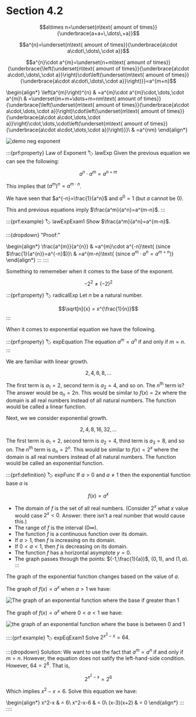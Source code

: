 # Section 4.2

$$a\times n=\underset{n\text{ amount of times}}{\underbrace{a+a+\,\dots\,+a}}$$

$$a^{n}=\underset{n\text{ amount of times}}{\underbrace{a\cdot a\cdot\,\dots\,\cdot a}}$$

$$a^{n}\cdot a^{m}=\underset{n+m\text{ amount of times}}{\underbrace{\left(\underset{n\text{ amount of times}}{\underbrace{a\cdot a\cdot\,\dots\,\cdot a}}\right)\cdot\left(\underset{m\text{ amount of times}}{\underbrace{a\cdot a\cdot\,\dots\,\cdot a}}\right)}}=a^{m+n}$$

\begin{align*}
\left(a^{m}\right)^{n} & =a^{m}\cdot a^{m}\cdot\,\dots\,\cdot a^{m}\\
 & =\underset{m+m+\dots+m=nm\text{ amount of times}}{\underbrace{\left(\underset{m\text{ amount of times}}{\underbrace{a\cdot a\cdot\,\dots\,\cdot a}}\right)\cdot\left(\underset{m\text{ amount of times}}{\underbrace{a\cdot a\cdot\,\dots\,\cdot a}}\right)\cdot\,\dots\,\cdot\left(\underset{m\text{ amount of times}}{\underbrace{a\cdot a\cdot\,\dots\,\cdot a}}\right)}}\\
 & =a^{nm}
\end{align*}

![demo neg exponent](images/negExp.png)

:::{prf:property} Law of Exponent
:label: lawExp
Given the previous equation we can see the following:

$$a^n\cdot a^m = a^{n+m}$$

This implies that $\left(a^m\right)^n=a^{m\cdot n}$.

We have seen that $a^{-n}=\frac{1}{a^n}$ and $a^0=1$ (but $a$ cannot be $0$).

This and previous equations imply $\frac{a^m}{a^n}=a^{m-n}$.
:::

:::{prf:example}
:label: lawExpExam1
Show $\frac{a^m}{a^n}=a^{m-n}$.

:::{dropdown} "Proof:"

\begin{align*}
    \frac{a^{m}}{a^{n}} & =a^{m}\cdot a^{-n}\text{ (since $\frac{1}{a^{n}}=a^{-n}$)}\\
     & =a^{m-n}\text{ (since $a^{m}\cdot a^{n}=a^{m+n}$)}
\end{align*}
:::
::::

Something to rememeber when it comes to the base of the exponent. 

$$ -2^2\ne (-2)^2 $$

:::{prf:property}
:label: radicalExp
Let $n$ be a natural number.

$$\sqrt[n]{x} = x^{\frac{1}{n}}$$
:::

When it comes to exponential equation we have the following.

:::{prf:property}
:label: expEquation
The equation $a^m=a^n$ if and only if $m=n$.
:::

We are familiar with linear growth.

$$2,4,6,8,...$$

The first term is $a_1=2$, second term is $a_2=4$, and so on. The $n^{\text{th}}$ term is? The answer would be $a_n=2n$. This would be similar to $f(x)=2x$ where the domain is all real numbers instead of all natural numbers. The function would be called a linear function.

Next, we we consider exponential growth.

$$2,4,8,16,32,...$$

The first term is $a_1=2$, second term is $a_2=4$, third term is $a_3=8$, and so on. The $n^{\text{th}}$ term is $a_n=2^n$. This would be similar to $f(x)=2^x$ where the domain is all real numbers instead of all natural numbers. The function would be called an exponential function.

:::{prf:definition}
:label: expFunc
If $a>0$ and $a\ne1$ then the exponential function base $a$ is

$$f(x)=a^x$$

* The domain of $f$ is the set of all real numbers.
(Consider $2^x$ what $x$ value would case $2^x<0$. Answer: there isn't a real number that would cause this.)
* The range of $f$ is the interval $(0\infty)$.
* The function $f$ is a continuous function over its domain.
* If $a>1$, then $f$ is increasing on its domain.
* If $0<a<1$, then $f$ is decreasing on its domain.
* The function $f$ has a horizontal asymptote $y=0$.
* The graph passes through the points: $(-1,\frac{1}{a})$, $(0,1)$, and $(1,a)$.
:::

The graph of the exponential function changes based on the value of $a$.

The graph of $f(x)=a^x$ when $a>1$ we have:

![The graph of an exponential function where the base if greater than 1](images/agreaterone.png)

The graph of $f(x)=a^x$ where $0<a<1$ we have:

![the graph of an exponential function where the base is between 0 and 1](images/abwzeroandonee.png)

::::{prf:example}
:label: expEqExam1
Solve $2^{x^2-x}=64$.

:::{dropdown} Solution:
We want to use the fact that $a^m=a^n$ if and only if $m=n$. However, the equation does not satify the left-hand-side condition. However, $64=2^6$. That is,

$$2^{x^2-x}=2^6$$ 

Which implies $x^2-x=6$. Solve this equation we have:

\begin{align*}
    x^2-x & = 6\\
    x^2-x-6 & = 0\\
    (x-3)(x+2) & = 0
\end{align*}
:::
::::